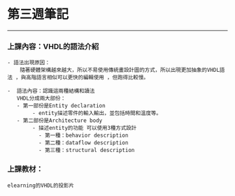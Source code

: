 # 第三週筆記
-----------

### 上課內容：VHDL的語法介紹

    - 語法出現原因：
        隨著硬體架構越來越大，所以不易使用傳統畫設計圖的方式，所以出現更加抽象的VHDL語法 ，與高階語言相似可以更快的編輯使用 ，但跑得比較慢。

    -  語法內容：認識這兩種結構和讀法
       VHDL分成兩大部份：
       - 第一部份是Entity declaration
            - entity描述零件的輸入輸出，並包括時間和溫度等。
       - 第二部份是Architecture body
            - 描述entity的功能 可以使用3種方式設計 
              - 第一種：behavior description
              - 第二種：dataflow description
              - 第三種：structural description





### 上課教材：

    elearning的VHDL的投影片


